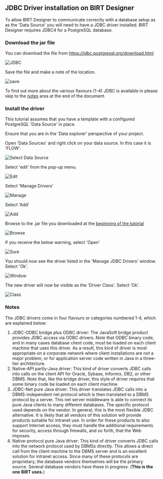 ## JDBC Driver installation on BIRT Designer

To allow BIRT Designer to communicate correctly with a database setup as as the 'Data Source' you will need to have a JDBC driver installed.  BIRT Designer requires JDBC4 for a PostgreSQL database.

### Download the jar file

You can download the file from https://jdbc.postgresql.org/download.html

![JDBC](https://raw.githubusercontent.com/akvo/akvo-reporting/master/Documentation/tutorials/JDBC_Driver_for_BIRT/img/70.png?raw=true "JDBC")

Save the file and make a note of the location.

![save](https://raw.githubusercontent.com/akvo/akvo-reporting/master/Documentation/tutorials/JDBC_Driver_for_BIRT/img/80.png?raw=true "Save")

To find out more about the various flavours (1-4) JDBC is available in please skip to the [notes](#notes) area at the end of the document.

### Install the driver

This tutorial assumes that you have a template with a configured PostgreSQL 'Data Source' in place.

Ensure that you are in the 'Data explorer' perspective of your project.

Open 'Data Sources' and right click on your data source.  In this case it is 'FLOW'.

![Select Data Source](https://raw.githubusercontent.com/akvo/akvo-reporting/master/Documentation/tutorials/JDBC_Driver_for_BIRT/img/10.png?raw=true "Data Source")

Select 'edit' from the pop-up menu.

![Edit](https://raw.githubusercontent.com/akvo/akvo-reporting/master/Documentation/tutorials/JDBC_Driver_for_BIRT/img/20.png?raw=true "edit")

Select 'Manage Drivers'

![Manage](https://raw.githubusercontent.com/akvo/akvo-reporting/master/Documentation/tutorials/JDBC_Driver_for_BIRT/img/40.png?raw=true "Manage drivers")

Select 'Add'

![Add](https://raw.githubusercontent.com/akvo/akvo-reporting/master/Documentation/tutorials/JDBC_Driver_for_BIRT/img/60.png?raw=true "Add Driver")

Browse to the .jar file you downloaded at the [beginning of the tutorial](#download-the-jar-file) 

![Browse](https://raw.githubusercontent.com/akvo/akvo-reporting/master/Documentation/tutorials/JDBC_Driver_for_BIRT/img/110.png?raw=true "browse")

If you receive the below warning, select 'Open'

![Sure](https://raw.githubusercontent.com/akvo/akvo-reporting/master/Documentation/tutorials/JDBC_Driver_for_BIRT/img/120.png?raw=true "Sure")

You should now see the driver listed in the 'Manage JDBC Drivers' window.  Select 'Ok'.

![Window](https://raw.githubusercontent.com/akvo/akvo-reporting/master/Documentation/tutorials/JDBC_Driver_for_BIRT/img/130.png?raw=true "window")

The new driver will now be visible as the 'Driver Class'.  Select 'Ok'.

![Class](https://raw.githubusercontent.com/akvo/akvo-reporting/master/Documentation/tutorials/JDBC_Driver_for_BIRT/img/150.png?raw=true "Class")





























### Notes

The JDBC drivers come in four flavours or categories numbered 1-4, which are explained below:

1.  JDBC-ODBC bridge plus ODBC driver: The JavaSoft bridge product provides JDBC access via ODBC drivers. Note that ODBC binary code, and in many cases database client code, must be loaded on each client machine that uses this driver. As a result, this kind of driver is most appropriate on a corporate network where client installations are not a major problem, or for application server code written in Java in a three-tier architecture.
2.  Native-API partly-Java driver: This kind of driver converts JDBC calls into calls on the client API for Oracle, Sybase, Informix, DB2, or other DBMS. Note that, like the bridge driver, this style of driver requires that some binary code be loaded on each client machine.
3.  JDBC-Net pure Java driver: This driver translates JDBC calls into a DBMS-independent net protocol which is then translated to a DBMS protocol by a server. This net server middleware is able to connect its pure Java clients to many different databases. The specific protocol used depends on the vendor. In general, this is the most flexible JDBC alternative. It is likely that all vendors of this solution will provide products suitable for intranet use. In order for these products to also support Internet access, they must handle the additional requirements for security, access through firewalls, and so forth, that the Web imposes.
4.  Native-protocol pure Java driver: This kind of driver converts JDBC calls into the network protocol used by DBMSs directly. This allows a direct call from the client machine to the DBMS server and is an excellent solution for intranet access. Since many of these protocols are proprietary, the database vendors themselves will be the primary source. Several database vendors have these in progress. (**This is the one BIRT uses.**)

